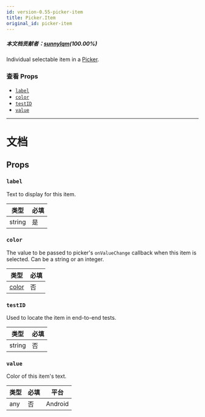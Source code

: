 ```yaml
---
id: version-0.55-picker-item
title: Picker.Item
original_id: picker-item
---
```

##### 本文档贡献者：[sunnylqm](https://github.com/search?q=sunnylqm%40qq.com+in%3Aemail&type=Users)(100.00%)

Individual selectable item in a [Picker](picker.md).

### 查看 Props

* [`label`](picker-item.md#label)
* [`color`](picker-item.md#color)
* [`testID`](picker-item.md#testid)
* [`value`](picker-item.md#value)

---

# 文档

## Props

### `label`

Text to display for this item.

| 类型   | 必填 |
| ------ | ---- |
| string | 是   |

### `color`

The value to be passed to picker's `onValueChange` callback when this item is selected. Can be a string or an integer.

| 类型               | 必填 |
| ------------------ | ---- |
| [color](colors.md) | 否   |

### `testID`

Used to locate the item in end-to-end tests.

| 类型   | 必填 |
| ------ | ---- |
| string | 否   |

### `value`

Color of this item's text.

| 类型 | 必填 | 平台    |
| ---- | ---- | ------- |
| any  | 否   | Android |
